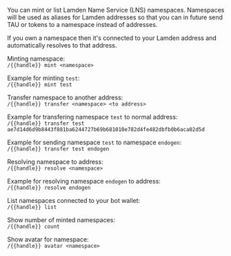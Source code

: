 You can mint or list Lamden Name Service (LNS) namespaces. Namespaces will be used as aliases for Lamden addresses so that you can in future send TAU or tokens to a namespace instead of addresses.  

If you own a namespace then it's connected to your Lamden address and automatically resolves to that address.  

Minting namespace:  
`/{{handle}} mint <namespace>`  

Example for minting `test`:  
`/{{handle}} mint test`  

Transfer namespace to another address:  
`/{{handle}} transfer <namespace> <to address>`  

Example for transfering namespace `test` to normal address:  
`/{{handle}} transfer test ae7d14d6d9b8443f881ba6244727b69b681010e782d4fe482dbfb0b6aca02d5d`  

Example for sending namespace `test` to namespace `endogen`:  
`/{{handle}} transfer test endogen`  

Resolving namespace to address:  
`/{{handle}} resolve <namespace>`  

Example for resolving namespace `endogen` to address:  
`/{{handle}} resolve endogen`  

List namespaces connected to your bot wallet:  
`/{{handle}} list`  

Show number of minted namespaces:  
`/{{handle}} count`  

Show avatar for namespace:  
`/{{handle}} avatar <namespace>`  
